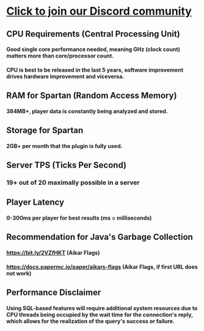 # <a href="https://www.idealistic.ai/discord/vacan">Click to join our Discord community</a>
## CPU Requirements (Central Processing Unit)
#### Good single core performance needed, meaning GHz (clock count) matters more than core/processor count.
#### CPU is best to be released in the last 5 years, software improvement drives hardware improvement and viceversa.
## RAM for Spartan (Random Access Memory)
#### 384MB+, player data is constantly being analyzed and stored.
## Storage for Spartan
#### 2GB+ per month that the plugin is fully used.
## Server TPS (Ticks Per Second)
### 19+ out of 20 maximally possible in a server
## Player Latency
#### 0-300ms per player for best results (ms = milliseconds)
## Recommendation for Java's Garbage Collection
#### https://bit.ly/2VZfHKT (Aikar Flags)
#### https://docs.papermc.io/paper/aikars-flags (Aikar Flags, if first URL does not work)
## Performance Disclaimer
#### Using SQL-based features will require additional system resources due to CPU threads being occupied by the wait time for the connection's reply, which allows for the realization of the query's success or failure.

